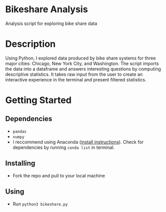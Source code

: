 # Bikeshare Analysis 

Analysis script for exploring bike share data

# Description

Using Python, I explored data produced by bike share systems for three major cities: Chicago, New York City, and Washington. The script imports the data into a dataframe and answers interesting questions by computing descriptive statistics. It takes raw input from the user to create an interactive experience in the terminal and present filtered statistics.

# Getting Started

## Dependencies
- `pandas`
- `numpy`
- I reccommend using Anaconda ([install instructions](https://docs.anaconda.com/free/anaconda/install/index.html)). Check for dependencies by running `conda list` in terminal.

## Installing
- Fork the repo and pull to your local machine

## Using
- Run `python3 bikeshare.py`
